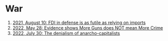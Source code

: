 # War

1. <a href = "https://vinamrsachdeva.github.io/military/fdi">2021, August 10: FDI in defense is as futile as relying on imports</a>
2. <a href = "https://vinamrsachdeva.github.io/guns/#evidence-shows-more-guns-does-not-mean-more-crime">2022, May 28: Evidence shows More Guns does NOT mean More Crime</a>
3. <a href = "https://vinamrsachdeva.github.io/guns/ancaps">2022, July 30: The denialism of anarcho-capitalists</a>
